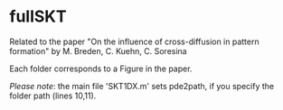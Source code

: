 # fullSKT
Related to the paper "On the influence of cross-diffusion in pattern formation" by M. Breden, C. Kuehn, C. Soresina

Each folder corresponds to a Figure in the paper. 

*Please note*: the main file 'SKT1DX.m' sets pde2path, if you specify the folder path (lines 10,11).
